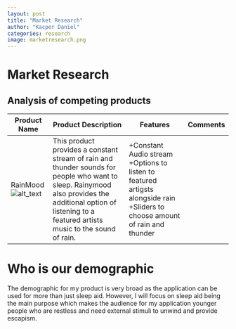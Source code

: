 ```yaml
---
layout: post
title: "Market Research"
author: "Kacper Daniel"
categories: research
image: marketresearch.png
---
```

# Market Research


## Analysis of competing products
| Product Name  | Product Description   | Features   | Comments |
|---|---|---|---|
|RainMood![alt_text](https://chronicawesome.files.wordpress.com/2012/04/rainymood.png) | This product provides a constant stream of rain and thunder sounds for people who want to sleep. Rainymood also provides the additional option of listening to a featured artists music to the sound of rain.  | +Constant Audio stream +Options to listen to featured artigsts alongside rain +Sliders to choose amount of rain and thunder   | |


# Who is our demographic
The demographic for my product is very broad as the application can be used for more than just sleep aid. However, I will focus on sleep aid being the main purpose which makes the audience for my application younger people who are restless and need external stimuli to unwind and provide escapism.


